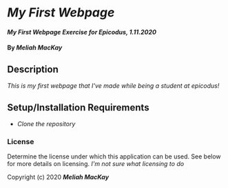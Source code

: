 # _My First Webpage_

#### _My First Webpage Exercise for Epicodus, 1.11.2020_

#### By _**Meliah MacKay**_

## Description

_This is my first webpage that I've made while being a student at epicodus!_

## Setup/Installation Requirements

* _Clone the repository_

### License

Determine the license under which this application can be used.  See below for more details on licensing.
*I'm not sure what licensing to do*

Copyright (c) 2020 **_Meliah MacKay_**